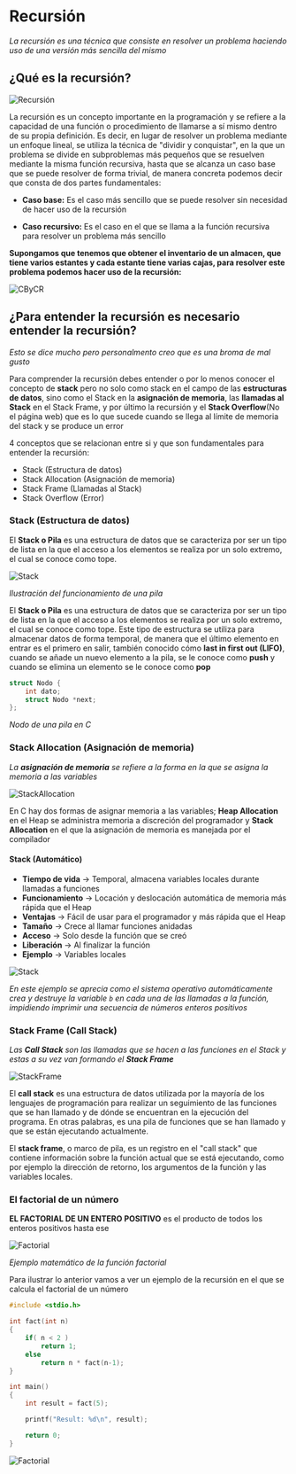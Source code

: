 # Recursión

_La recursión es una técnica que consiste en resolver un problema haciendo uso de una versión más sencilla del mismo_

## ¿Qué es la recursión?

![Recursión](/00.-Sources/Images/Recursion.png)

La recursión es un concepto importante en la programación y se refiere a la capacidad de una función o procedimiento de llamarse a sí mismo dentro de su propia definición. Es decir, en lugar de resolver un problema mediante un enfoque lineal, se utiliza la técnica de "dividir y conquistar", en la que un problema se divide en subproblemas más pequeños que se resuelven mediante la misma función recursiva, hasta que se alcanza un caso base que se puede resolver de forma trivial, de manera concreta podemos decir que consta de dos partes fundamentales:

- **Caso base:** Es el caso más sencillo que se puede resolver sin necesidad de hacer uso de la recursión

- **Caso recursivo:** Es el caso en el que se llama a la función recursiva para resolver un problema más sencillo

**Supongamos que tenemos que obtener el inventario de un almacen, que tiene varios estantes y cada estante tiene varias cajas, para resolver este problema podemos hacer uso de la recursión:**

![CByCR](/00.-Sources/Images/Recursion1.png)


## ¿Para entender la recursión es necesario entender la recursión?

_Esto se dice mucho pero personalmento creo que es una broma de mal gusto_

Para comprender la recursión debes entender o por lo menos conocer el concepto de **stack** pero no solo como stack en el campo de las **estructuras de datos**, sino como el Stack en la **asignación de memoria**, las **llamadas al Stack** en el Stack Frame, y por último la recursión y el **Stack Overflow**(No el página web) que es lo que sucede cuando se llega al límite de memoria del stack y se produce un error

4 conceptos que se relacionan entre si y que son fundamentales para entender la recursión:

- Stack (Estructura de datos)
- Stack Allocation (Asignación de memoria)
- Stack Frame (Llamadas al Stack)
- Stack Overflow (Error)

### Stack (Estructura de datos)

El **Stack o Pila** es una estructura de datos que se caracteriza por ser un tipo de lista en la que el acceso a los elementos se realiza por un solo extremo, el cual se conoce como tope.

![Stack](/00.-Sources/Images/Pila.png)

_Ilustración del funcionamiento de una pila_

El **Stack o Pila** es una estructura de datos que se caracteriza por ser un tipo de lista en la que el acceso a los elementos se realiza por un solo extremo, el cual se conoce como tope. Este tipo de estructura se utiliza para almacenar datos de forma temporal, de manera que el último elemento en entrar es el primero en salir, también conocido cómo **last in first out (LIFO)**, cuando se añade un nuevo elemento a la pila, se le conoce como **push** y cuando se elimina un elemento se le conoce como **pop**

```c
struct Nodo {
    int dato;
    struct Nodo *next;
};
```
_Nodo de una pila en C_

### Stack Allocation (Asignación de memoria)

_La **asignación de memoria** se refiere a la forma en la que se asigna la memoria a las variables_

![StackAllocation](/00.-Sources/Images/StackAllocation.png)

En C hay dos formas de asignar memoria a las variables; **Heap Allocation** en el Heap se administra memoria a discreción del programador y **Stack Allocation** en el que la asignación de memoria es manejada por el compilador

#### Stack (Automático)

- **Tiempo de vida** → Temporal, almacena variables locales durante llamadas a funciones
- **Funcionamiento** → Locación y deslocación automática de memoria más rápida que el Heap
- **Ventajas** → Fácil de usar para el programador y más rápida que el Heap
- **Tamaño** → Crece al llamar funciones anidadas
- **Acceso** → Solo desde la función que se creó
- **Liberación** → Al finalizar la función
- **Ejemplo** → Variables locales

![Stack](/00.-Sources/Images/Stack.png)

_En este ejemplo se aprecia como el sistema operativo automáticamente crea y destruye la variable `b` en cada una de las llamadas a la función, impidiendo imprimir una secuencia de números enteros positivos_

### Stack Frame (Call Stack)

_Las **Call Stack** son las llamadas que se hacen a las funciones en el Stack y estas a su vez van formando el **Stack Frame**_

![StackFrame](/00.-Sources/Images/StackFrame.png)

El **call stack** es una estructura de datos utilizada por la mayoría de los lenguajes de programación para realizar un seguimiento de las funciones que se han llamado y de dónde se encuentran en la ejecución del programa. En otras palabras, es una pila de funciones que se han llamado y que se están ejecutando actualmente.

El **stack frame**, o marco de pila, es un registro en el "call stack" que contiene información sobre la función actual que se está ejecutando, como por ejemplo la dirección de retorno, los argumentos de la función y las variables locales.

### El factorial de un número

**EL FACTORIAL DE UN ENTERO POSITIVO** es el producto de todos los enteros positivos hasta ese

![Factorial](/00.-Sources/Images/Factorial.png)

_Ejemplo matemático de la función factorial_

Para ilustrar lo anterior vamos a ver un ejemplo de la recursión en el que se calcula el factorial de un número

```c
#include <stdio.h>

int fact(int n)
{
	if( n < 2 )
		return 1;
	else
		return n * fact(n-1);
}

int main()
{
	int result = fact(5);

	printf("Result: %d\n", result);

	return 0;
}
```

![Factorial](/00.-Sources/Images/CallStack-StackFrame.png)



